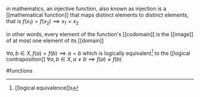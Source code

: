 in mathematics, an injective function, also known as injection is a [[mathematical function]] that maps distinct elements to distinct elements, that is $f(x_1)=f(x_2)\implies x_1=x_2$

in other words, every element of the function's [[codomain]] is the [[image]] of at most one element of its [[domain]]

$\forall a,b \in X, f(a) = f(b) \implies a = b$
which is logically equivalent[^1]  to the [[logical contraposition]]
$\forall a,b \in X, a\neq b \implies f(a)\neq f(b)$

#functions 

[^1]: [[logical equivalence]]s